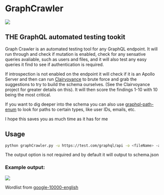 # GraphCrawler

![](https://github.com/gsmith257-cyber/GraphCrawler/raw/main/GraphCrawler.PNG)

## THE GraphQL automated testing tookit

Graph Crawler is an automated testing tool for any GraphQL endpoint.
It will run through and check if mutation is enabled, check for any sensative queries avaliable, such as users and files, and it will also test any easy queries it find to see if authentication is required.

If introspection is not enabled on the endpoint it will check if it is an Apollo Server and then can run [Clairvoyance](https://github.com/nikitastupin/clairvoyance) to brute force and grab the suggestions to try to build the schema ourselves. (See the Clairvoyance project for greater details on this). 
It will then score the findings 1-10 with 10 being the most critical.

If you want to dig deeper into the schema you can also use [graphql-path-enum](https://gitlab.com/dee-see/graphql-path-enum/) to look for paths to certain types, like user IDs, emails, etc.

I hope this saves you as much time as it has for me

## Usage
```bash
python graphCrawler.py -u https://test.com/graphql/api -o <fileName> -a "<headers>"
```
The output option is not required and by default it will output to schema.json

### Example output:
<div></div>
<img src=https://github.com/gsmith257-cyber/GraphCrawler/blob/main/output.PNG />

<div></div>

Wordlist from [google-10000-english](https://github.com/first20hours/google-10000-english)